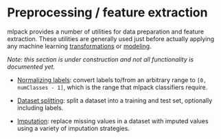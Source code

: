 <object data="../img/pipeline-top-2.svg" type="image/svg+xml" id="pipeline-top">
</object>

# Preprocessing / feature extraction

mlpack provides a number of utilities for data preparation and feature
extraction.  These utilities are generally used just before actually applying
any machine learning [transformations](transformations.md) or
[modeling](modeling.md).

*Note: this section is under construction and not all functionality is
documented yet.*

 * [Normalizing labels](core/normalizing_labels.md): convert labels to/from an
   arbitrary range to `[0, numClasses - 1]`, which is the range that mlpack
   classifiers require.

 * [Dataset splitting](core/split.md): split a dataset into a training and test
   set, optionally including labels.

 * [Imputation](core/imputation.md): replace missing values in a dataset with
   imputed values using a variety of imputation strategies.
